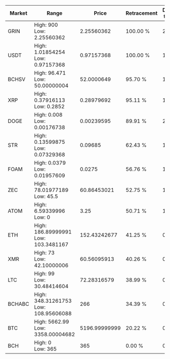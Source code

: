 | Market | Range | Price| Retracement | Doubles to 50% |
| --- | --- | --- | --- | --- |
| GRIN | High: 900<br />Low: 2.25560362 | 2.25560362 | 100.00 % | 200.00 |
| USDT | High: 1.01854254<br />Low: 0.97157368 | 0.97157368 | 100.00 % | 1.02 |
| BCHSV | High: 96.471<br />Low: 50.00000004 | 52.0000649 | 95.70 % | 1.41 |
| XRP | High: 0.37916113<br />Low: 0.2852 | 0.28979692 | 95.11 % | 1.15 |
| DOGE | High: 0.008<br />Low: 0.00176738 | 0.00239595 | 89.91 % | 2.04 |
| STR | High: 0.13599875<br />Low: 0.07329368 | 0.09685 | 62.43 % | 1.08 |
| FOAM | High: 0.0379<br />Low: 0.01957609 | 0.0275 | 56.76 % | 1.05 |
| ZEC | High: 78.01977189<br />Low: 45.5 | 60.86453021 | 52.75 % | 1.01 |
| ATOM | High: 6.59339996<br />Low: 0 | 3.25 | 50.71 % | 1.01 |
| ETH | High: 186.89999991<br />Low: 103.3481167 | 152.43242677 | 41.25 % | 0.00 |
| XMR | High: 73<br />Low: 42.10000006 | 60.56095913 | 40.26 % | 0.00 |
| LTC | High: 99<br />Low: 30.48414604 | 72.28316579 | 38.99 % | 0.00 |
| BCHABC | High: 348.31261753<br />Low: 108.95606088 | 266 | 34.39 % | 0.00 |
| BTC | High: 5662.99<br />Low: 3358.00004682 | 5196.99999999 | 20.22 % | 0.00 |
| BCH | High: 0<br />Low: 365 | 365 | 0.00 % | 0.00 |
